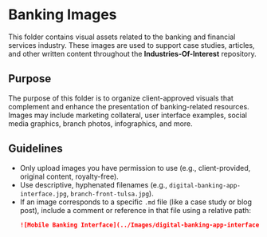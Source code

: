 # Banking Images

This folder contains visual assets related to the banking and financial services industry. These images are used to support case studies, articles, and other written content throughout the **Industries-Of-Interest** repository.

## Purpose

The purpose of this folder is to organize client-approved visuals that complement and enhance the presentation of banking-related resources. Images may include marketing collateral, user interface examples, social media graphics, branch photos, infographics, and more.

## Guidelines

- Only upload images you have permission to use (e.g., client-provided, original content, royalty-free).
- Use descriptive, hyphenated filenames (e.g., `digital-banking-app-interface.jpg`, `branch-front-tulsa.jpg`).
- If an image corresponds to a specific `.md` file (like a case study or blog post), include a comment or reference in that file using a relative path:
  ```markdown
  ![Mobile Banking Interface](../Images/digital-banking-app-interface.jpg)
